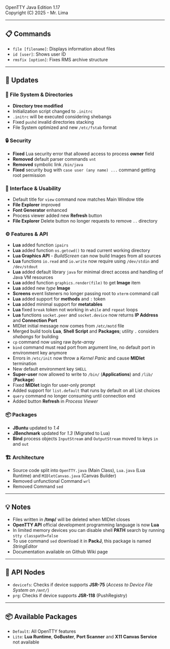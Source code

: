 OpenTTY Java Edition 1.17  
Copyright (C) 2025 - Mr. Lima

---

## 📋 Commands

- `file [filename]`: Displays information about files
- `id [user]`: Shows user ID
- `rmsfix [option]`: Fixes RMS archive structure

---

## 🚀 Updates

### 📁 File System & Directories
- **Directory tree modified**
- Initialization script changed to `.initrc`
- `.initrc` will be executed considering shebangs
- Fixed `pushd` invalid directories stacking
- File System optimized and new `/etc/fstab` format

### 🔒 Security
- **Fixed** Lua security error that allowed access to process **owner** field
- **Removed** default parser commands `vnt`
- **Removed** symbolic link `/bin/java`
- **Fixed** security bug with `case user (any name) ...` command getting root permission

### 🎨 Interface & Usability
- Default title for `view` command now matches Main Window title
- **File Explorer** improved
- **Font Generator** enhanced
- Process viewer added new **Refresh** button
- **File Explorer** Delete button no longer requests to remove `..` directory

### ⚙️ Features & API
- **Lua** added function `ipairs`
- **Lua** added function `os.getcwd()` to read current working directory
- **Lua Graphics API** - _BuildScreen_ can now build Images from all sources
- **Lua** functions `io.read` and `io.write` now require using `/dev/stdin` and `/dev/stdout`
- **Lua** added default library `java` for minimal direct access and handling of Java VM resources
- **Lua** added function `graphics.render(file)` to get **Image** item
- **Lua** added new _type_ **Image**
- **Screens** event listeners no longer passing root to `xterm` command call
- **Lua** added support for **methods** and `:` token
- **Lua** added minimal support for **metatables**
- **Lua** fixed `break` token not working in `while` and `repeat` loops
- **Lua** functions `socket.peer` and `socket.device` now returns **IP Address** and **Connection Port**
- MIDlet initial message now comes from `/etc/motd` file
- Merged build tools **Lua**, **Shell Script** and **Packages**; utility `.` considers _shebangs_ for building
- `cp` command now using raw _byte-array_
- `bind` command must read port from argument line, no default port in environment key anymore
- Errors in `/etc/init` now throw a _Kernel Panic_ and cause **MIDlet** termination
- New default environment key `SHELL`
- **Super-user** now allowed to write to `/bin/` (**Applications**) and `/lib/` (**Package**)
- Fixed **MIDlet** login for user-only prompt
- Added support for `list.default` that runs by default on all List choices
- `query` command no longer consuming until connection end
- Added button **Refresh** in _Process Viewer_

### 📦 Packages
- **JBuntu** updated to _1.4_
- **JBenchmark** updated for _1.3_ (Migrated to Lua)
- **Bind** process objects `InputStream` and `OutputStream` moved to keys `in` and `out`

### 🏗️ Architecture
- Source code split into `OpenTTY.java` (Main Class), `Lua.java` (Lua Runtime) and `MIDletCanvas.java` (Canvas Builder)
- Removed unfunctional Command `wrl`
- Removed Command `sed`

---

## 💡 Notes

- Files written in **/tmp/** will be deleted when MIDlet closes
- **OpenTTY API** official development programming language is now **Lua**
- In limited memory devices you can disable shell **PATH** search by running `stty classpath=false`
- To use command `sed` download it in **PackJ**, this package is named _StringEditor_
- Documentation available on Github Wiki page

---

## 🔌 API Nodes

- `devicefs`: Checks if device supports **JSR-75** (_Access to Device File System on `/mnt/`_)
- `prg`: Checks if device supports **JSR-118** (PushRegistry)

---

## 📦 Available Packages

- `Default`: All OpenTTY features
- `Lite`: **Lua Runtime**, **GoBuster**, **Port Scanner** and **X11 Canvas Service** not available